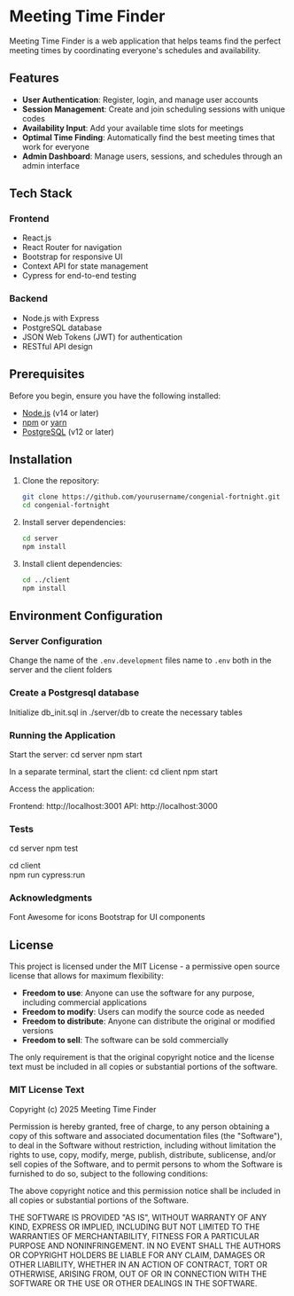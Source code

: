 # Meeting Time Finder

Meeting Time Finder is a web application that helps teams find the perfect meeting times by coordinating everyone's schedules and availability.


## Features

- **User Authentication**: Register, login, and manage user accounts
- **Session Management**: Create and join scheduling sessions with unique codes
- **Availability Input**: Add your available time slots for meetings
- **Optimal Time Finding**: Automatically find the best meeting times that work for everyone
- **Admin Dashboard**: Manage users, sessions, and schedules through an admin interface

## Tech Stack

### Frontend
- React.js
- React Router for navigation
- Bootstrap for responsive UI
- Context API for state management
- Cypress for end-to-end testing

### Backend
- Node.js with Express
- PostgreSQL database
- JSON Web Tokens (JWT) for authentication
- RESTful API design

## Prerequisites

Before you begin, ensure you have the following installed:
- [Node.js](https://nodejs.org/) (v14 or later)
- [npm](https://www.npmjs.com/) or [yarn](https://yarnpkg.com/)
- [PostgreSQL](https://www.postgresql.org/) (v12 or later)

## Installation

1. Clone the repository:
   ```bash
   git clone https://github.com/yourusername/congenial-fortnight.git
   cd congenial-fortnight
   ```

2. Install server dependencies:
   ```bash
   cd server
   npm install
   ```

3. Install client dependencies:
   ```bash
   cd ../client
   npm install
   ```

## Environment Configuration

### Server Configuration

Change the name of the `.env.development` files name to `.env` both in the server and the client folders

### Create a Postgresql database

Initialize db_init.sql in ./server/db to create the necessary tables

### Running the Application

Start the server:
cd server
npm start

In a separate terminal, start the client:
cd client
npm start

Access the application:

Frontend: http://localhost:3001
API: http://localhost:3000

### Tests

cd server
npm test

cd client         
npm run cypress:run

### Acknowledgments

Font Awesome for icons
Bootstrap for UI components

## License

This project is licensed under the MIT License - a permissive open source license that allows for maximum flexibility:

- **Freedom to use**: Anyone can use the software for any purpose, including commercial applications
- **Freedom to modify**: Users can modify the source code as needed
- **Freedom to distribute**: Anyone can distribute the original or modified versions
- **Freedom to sell**: The software can be sold commercially

The only requirement is that the original copyright notice and the license text must be included in all copies or substantial portions of the software.

### MIT License Text

Copyright (c) 2025 Meeting Time Finder

Permission is hereby granted, free of charge, to any person obtaining a copy of this software and associated documentation files (the "Software"), to deal in the Software without restriction, including without limitation the rights to use, copy, modify, merge, publish, distribute, sublicense, and/or sell copies of the Software, and to permit persons to whom the Software is furnished to do so, subject to the following conditions:

The above copyright notice and this permission notice shall be included in all copies or substantial portions of the Software.

THE SOFTWARE IS PROVIDED "AS IS", WITHOUT WARRANTY OF ANY KIND, EXPRESS OR IMPLIED, INCLUDING BUT NOT LIMITED TO THE WARRANTIES OF MERCHANTABILITY, FITNESS FOR A PARTICULAR PURPOSE AND NONINFRINGEMENT. IN NO EVENT SHALL THE AUTHORS OR COPYRIGHT HOLDERS BE LIABLE FOR ANY CLAIM, DAMAGES OR OTHER LIABILITY, WHETHER IN AN ACTION OF CONTRACT, TORT OR OTHERWISE, ARISING FROM, OUT OF OR IN CONNECTION WITH THE SOFTWARE OR THE USE OR OTHER DEALINGS IN THE SOFTWARE.

